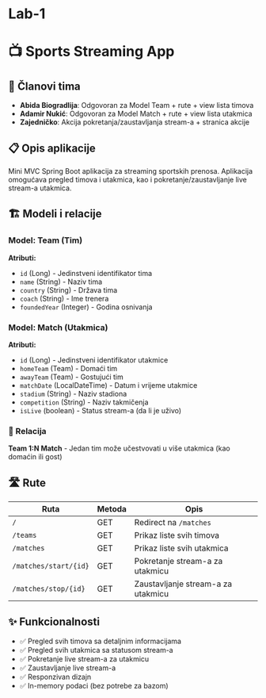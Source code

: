 # Lab-1

# 📺 Sports Streaming App

## 👥 Članovi tima
- **Abida Biogradlija**: Odgovoran za Model Team + rute + view lista timova
- **Adamir Nukić**: Odgovoran za Model Match + rute + view lista utakmica
- **Zajedničko**: Akcija pokretanja/zaustavljanja stream-a + stranica akcije

## 📋 Opis aplikacije
Mini MVC Spring Boot aplikacija za streaming sportskih prenosa. Aplikacija omogućava pregled timova i utakmica, kao i pokretanje/zaustavljanje live stream-a utakmica.

## 🏗️ Modeli i relacije

### Model: Team (Tim)
**Atributi:**
- `id` (Long) - Jedinstveni identifikator tima
- `name` (String) - Naziv tima
- `country` (String) - Država tima
- `coach` (String) - Ime trenera
- `foundedYear` (Integer) - Godina osnivanja

### Model: Match (Utakmica)
**Atributi:**
- `id` (Long) - Jedinstveni identifikator utakmice
- `homeTeam` (Team) - Domaći tim
- `awayTeam` (Team) - Gostujući tim
- `matchDate` (LocalDateTime) - Datum i vrijeme utakmice
- `stadium` (String) - Naziv stadiona
- `competition` (String) - Naziv takmičenja
- `isLive` (boolean) - Status stream-a (da li je uživo)

### 🔗 Relacija
**Team 1:N Match** - Jedan tim može učestvovati u više utakmica (kao domaćin ili gost)

## 🛣️ Rute

| Ruta | Metoda | Opis |
|------|--------|------|
| `/` | GET | Redirect na `/matches` |
| `/teams` | GET | Prikaz liste svih timova |
| `/matches` | GET | Prikaz liste svih utakmica |
| `/matches/start/{id}` | GET | Pokretanje stream-a za utakmicu |
| `/matches/stop/{id}` | GET | Zaustavljanje stream-a za utakmicu |

## ✨ Funkcionalnosti
- ✅ Pregled svih timova sa detaljnim informacijama
- ✅ Pregled svih utakmica sa statusom stream-a
- ✅ Pokretanje live stream-a za utakmicu
- ✅ Zaustavljanje live stream-a
- ✅ Responzivan dizajn
- ✅ In-memory podaci (bez potrebe za bazom)
